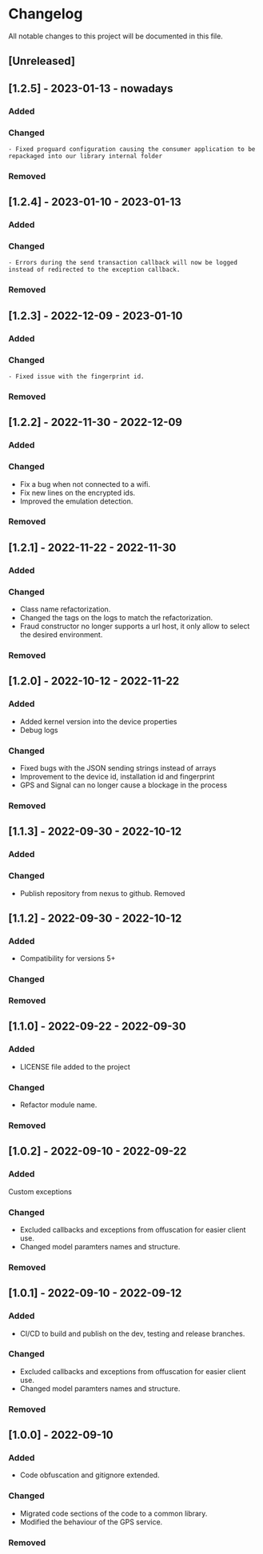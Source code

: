 # Changelog
All notable changes to this project will be documented in this file.

## [Unreleased]

## [1.2.5] - 2023-01-13 - nowadays
### Added 
### Changed 
    - Fixed proguard configuration causing the consumer application to be repackaged into our library internal folder
### Removed 
## [1.2.4] - 2023-01-10 - 2023-01-13
### Added 
### Changed 
    - Errors during the send transaction callback will now be logged instead of redirected to the exception callback.
### Removed 

## [1.2.3] - 2022-12-09 - 2023-01-10
### Added 
### Changed 
    - Fixed issue with the fingerprint id.
### Removed 

## [1.2.2] - 2022-11-30 - 2022-12-09
### Added 
### Changed 
  - Fix a bug when not connected to a wifi.
  - Fix new lines on the encrypted ids.
  - Improved the emulation detection.
### Removed 
## [1.2.1] - 2022-11-22 - 2022-11-30
### Added 
### Changed 
  - Class name refactorization.
  - Changed the tags on the logs to match the refactorization.
  - Fraud constructor no longer supports a url host, it only allow to select the desired environment.
### Removed 


## [1.2.0] - 2022-10-12 - 2022-11-22
### Added 
 - Added kernel version into the device properties
 - Debug logs
### Changed 
 - Fixed bugs with the JSON sending strings instead of arrays
 - Improvement to the device id, installation id and fingerprint
 - GPS and Signal can no longer cause a blockage in the process
### Removed 
## [1.1.3] - 2022-09-30 - 2022-10-12
### Added 
### Changed 
 - Publish repository from nexus to github.
Removed 

## [1.1.2] - 2022-09-30 - 2022-10-12
### Added 
 - Compatibility for versions 5+
### Changed 
### Removed 

## [1.1.0] - 2022-09-22 - 2022-09-30
### Added 
 - LICENSE file added to the project
### Changed 
 - Refactor module name.
### Removed 

## [1.0.2] - 2022-09-10 - 2022-09-22
### Added 
Custom exceptions
### Changed 
 - Excluded callbacks and exceptions from offuscation for easier client use.
 - Changed model paramters names and structure.
### Removed 

## [1.0.1] - 2022-09-10 - 2022-09-12
### Added 
 - CI/CD to build and publish on the dev, testing and release branches.
### Changed 
 - Excluded callbacks and exceptions from offuscation for easier client use.
 - Changed model paramters names and structure.
### Removed 

## [1.0.0] - 2022-09-10
### Added 
 - Code obfuscation and gitignore extended.
### Changed 
 - Migrated code sections of the code to a common library.
 - Modified the behaviour of the GPS service.
### Removed 
